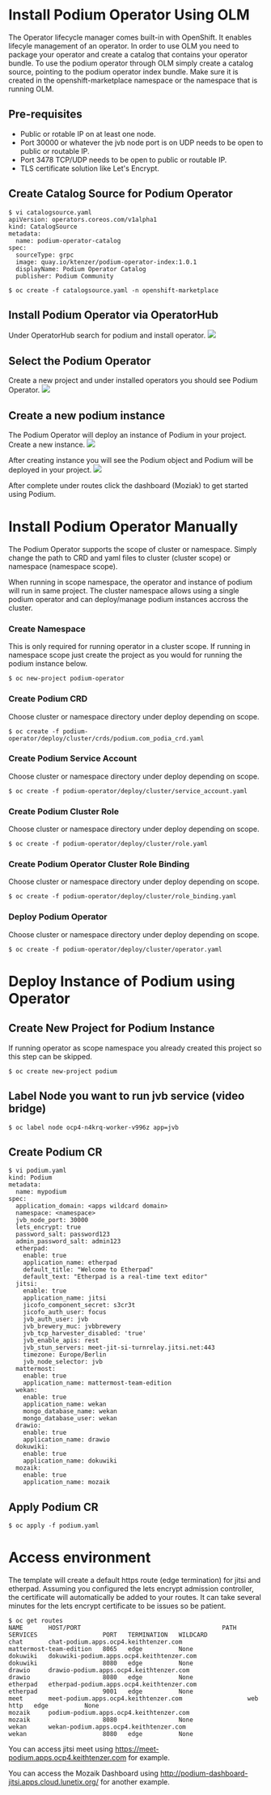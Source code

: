 # Install Podium Operator Using OLM
The Operator lifecycle manager comes built-in with OpenShift. It enables lifecyle management of an operator. In order to use OLM you need to package your operator and create a catalog that contains your operator bundle. To use the podium operator through OLM simply create a catalog source, pointing to the podium operator index bundle. Make sure it is created in the openshift-marketplace
namespace or the namespace that is running OLM.

## Pre-requisites
* Public or rotable IP on at least one node.
* Port 30000 or whatever the jvb node port is on UDP needs to be open to public or routable IP.
* Port 3478 TCP/UDP needs to be open to public or routable IP.
* TLS certificate solution like Let's Encrypt.

## Create Catalog Source for Podium Operator

```
$ vi catalogsource.yaml
apiVersion: operators.coreos.com/v1alpha1
kind: CatalogSource
metadata:
  name: podium-operator-catalog
spec:
  sourceType: grpc
  image: quay.io/ktenzer/podium-operator-index:1.0.1
  displayName: Podium Operator Catalog
  publisher: Podium Community
```

```$ oc create -f catalogsource.yaml -n openshift-marketplace```

## Install Podium Operator via OperatorHub
Under OperatorHub search for podium and install operator.
![](images/podium_1.PNG)

## Select the Podium Operator 
Create a new project and under installed operators you should see Podium Operator.
![](images/podium_2.PNG)

## Create a new podium instance
The Podium Operator will deploy an instance of Podium in your project. Create a new instance.
![](images/podium_3.PNG)

After creating instance you will see the Podium object and Podium will be deployed in your project.
![](images/podium_4.PNG)

After complete under routes click the dashboard (Moziak) to get started using Podium.

# Install Podium Operator Manually
The Podium Operator supports the scope of cluster or namespace. Simply change the path to CRD and yaml files to cluster (cluster scope) or namespace (namespace scope).

When running in scope namespace, the operator and instance of podium will run in same project. The cluster namespace allows using a single podium operator and can deploy/manage podium instances accross the cluster.

### Create Namespace
This is only required for running operator in a cluster scope. If running in namespace scope just create
the project as you would for running the podium instance below.

```$ oc new-project podium-operator```

### Create Podium CRD
Choose cluster or namespace directory under deploy depending on scope.

```$ oc create -f podium-operator/deploy/cluster/crds/podium.com_podia_crd.yaml```

### Create Podium Service Account
Choose cluster or namespace directory under deploy depending on scope.

```$ oc create -f podium-operator/deploy/cluster/service_account.yaml```

### Create Podium Cluster Role
Choose cluster or namespace directory under deploy depending on scope.

```$ oc create -f podium-operator/deploy/cluster/role.yaml```

### Create Podium Operator Cluster Role Binding
Choose cluster or namespace directory under deploy depending on scope.

```$ oc create -f podium-operator/deploy/cluster/role_binding.yaml```

### Deploy Podium Operator
Choose cluster or namespace directory under deploy depending on scope.

```$ oc create -f podium-operator/deploy/cluster/operator.yaml```

# Deploy Instance of Podium using Operator

## Create New Project for Podium Instance
If running operator as scope namespace you already created this project so this step can be skipped.

```$ oc create new-project podium```

## Label Node you want to run jvb service (video bridge)

```$ oc label node ocp4-n4krq-worker-v996z app=jvb```

## Create Podium CR

```
$ vi podium.yaml
kind: Podium
metadata:
  name: mypodium
spec:
  application_domain: <apps wildcard domain>
  namespace: <namespace>
  jvb_node_port: 30000
  lets_encrypt: true
  password_salt: password123
  admin_password_salt: admin123
  etherpad:
    enable: true
    application_name: etherpad
    default_title: "Welcome to Etherpad"
    default_text: "Etherpad is a real-time text editor"
  jitsi:
    enable: true
    application_name: jitsi
    jicofo_component_secret: s3cr3t
    jicofo_auth_user: focus
    jvb_auth_user: jvb
    jvb_brewery_muc: jvbbrewery
    jvb_tcp_harvester_disabled: 'true'
    jvb_enable_apis: rest
    jvb_stun_servers: meet-jit-si-turnrelay.jitsi.net:443
    timezone: Europe/Berlin
    jvb_node_selector: jvb
  mattermost:
    enable: true
    application_name: mattermost-team-edition
  wekan:
    enable: true
    application_name: wekan
    mongo_database_name: wekan
    mongo_database_user: wekan
  drawio:
    enable: true
    application_name: drawio
  dokuwiki:
    enable: true
    application_name: dokuwiki
  mozaik:
    enable: true
    application_name: mozaik
```

## Apply Podium CR
```$ oc apply -f podium.yaml```

# Access environment
The template will create a default https route (edge termination) for jitsi and etherpad. Assuming you configured the lets encrypt admission controller, the certificate will automatically be added to your routes. It can take several minutes for the lets encrypt certificate to be issues so be patient.

```
$ oc get routes
NAME       HOST/PORT                                       PATH   SERVICES                  PORT   TERMINATION   WILDCARD
chat       chat-podium.apps.ocp4.keithtenzer.com                  mattermost-team-edition   8065   edge          None
dokuwiki   dokuwiki-podium.apps.ocp4.keithtenzer.com              dokuwiki                  8080   edge          None
drawio     drawio-podium.apps.ocp4.keithtenzer.com                drawio                    8080   edge          None
etherpad   etherpad-podium.apps.ocp4.keithtenzer.com              etherpad                  9001   edge          None
meet       meet-podium.apps.ocp4.keithtenzer.com                  web                       http   edge          None
mozaik     podium-podium.apps.ocp4.keithtenzer.com                mozaik                    8080                 None
wekan      wekan-podium.apps.ocp4.keithtenzer.com                 wekan                     8080   edge          None
```

You can access jitsi meet using https://meet-podium.apps.ocp4.keithtenzer.com for example.

You can access the Mozaik Dashboard using http://podium-dashboard-jitsi.apps.cloud.lunetix.org/ for another example.
